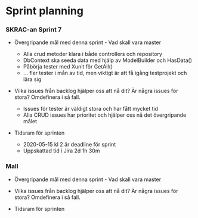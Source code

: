 # Sprint planning



### SKRAC-an Sprint 7

* Övergripande mål med denna sprint - Vad skall vara master
  * Alla crud metoder klara i både controllers och repository
  * DbContext ska seeda data med hjälp av ModelBuilder och HasData()
  * Påbörja tester med Xunit för GetAll() 
  * ... fler tester i mån av tid, men viktigt är att få igång testprojekt och lära sig

* Vilka issues från backlog hjälper oss att nå dit? Är några issues för stora? Omdefinera i så fall.
  * Issues för tester är väldigt stora och har fått mycket tid
  * Alla CRUD issues har prioritet och hjälper oss nå det övergripande målet

* Tidsram för sprinten
  * 2020-05-15 kl 2 är deadline för sprint
  * Uppskattad tid i Jira 2d 1h 30m





### Mall

* Övergripande mål med denna sprint - Vad skall vara master

* Vilka issues från backlog hjälper oss att nå dit? Är några issues för stora? Omdefinera i så fall.

* Tidsram för sprinten